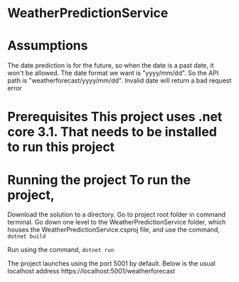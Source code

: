 # WeatherPredictionService

# Assumptions

The date prediction is for the future, so when the date is a past date, it won't be allowed.
The date format we want is "yyyy/mm/dd". So the API path is "weatherforecast/yyyy/mm/dd".
Invalid date will return a bad request error
# Prerequisites This project uses .net core 3.1. That needs to be installed to run this project

# Running the project To run the project,

Download the solution to a directory.
Go to project root folder in command terminal.
Go down one level to the WeatherPredictionService folder, which houses the WeatherPredictionService.csproj file, and use the command,
` dotnet build `

Run using the command,
` dotnet run `

The project launches using the port 5001 by default. Below is the usual localhost address https://localhost:5001/weatherforecast
